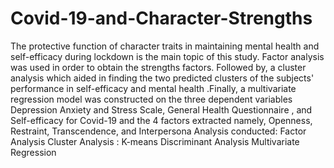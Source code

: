 # Covid-19-and-Character-Strengths
The protective function of character traits in maintaining mental health and self-efficacy during lockdown is the main topic of this study.
Factor analysis was used in order to obtain the strengths factors. Followed by, a cluster analysis which aided in finding the two predicted clusters of the subjects' performance in self-efficacy and mental health .Finally, a multivariate regression model was constructed on the three dependent variables Depression Anxiety and Stress Scale, General Health Questionnaire , and Self-efficacy for Covid-19 and the 4 factors extracted namely, Openness, Restraint, Transcendence, and Interpersona
Analysis conducted:
Factor Analysis
Cluster Analysis : K-means
Discriminant Analysis
Multivariate Regression
